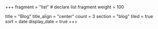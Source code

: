 +++
fragment = "list" # declare list fragment
weight = 100

title = "Blog"
title_align = "center"
count = 3
section = "blog"
tiled = true
sort = date
display_date = true
+++

